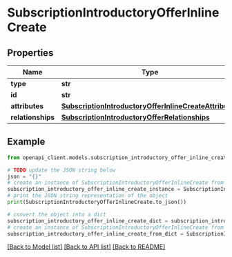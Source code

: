 # SubscriptionIntroductoryOfferInlineCreate


## Properties

Name | Type | Description | Notes
------------ | ------------- | ------------- | -------------
**type** | **str** |  | 
**id** | **str** |  | [optional] 
**attributes** | [**SubscriptionIntroductoryOfferInlineCreateAttributes**](SubscriptionIntroductoryOfferInlineCreateAttributes.md) |  | 
**relationships** | [**SubscriptionIntroductoryOfferRelationships**](SubscriptionIntroductoryOfferRelationships.md) |  | [optional] 

## Example

```python
from openapi_client.models.subscription_introductory_offer_inline_create import SubscriptionIntroductoryOfferInlineCreate

# TODO update the JSON string below
json = "{}"
# create an instance of SubscriptionIntroductoryOfferInlineCreate from a JSON string
subscription_introductory_offer_inline_create_instance = SubscriptionIntroductoryOfferInlineCreate.from_json(json)
# print the JSON string representation of the object
print(SubscriptionIntroductoryOfferInlineCreate.to_json())

# convert the object into a dict
subscription_introductory_offer_inline_create_dict = subscription_introductory_offer_inline_create_instance.to_dict()
# create an instance of SubscriptionIntroductoryOfferInlineCreate from a dict
subscription_introductory_offer_inline_create_from_dict = SubscriptionIntroductoryOfferInlineCreate.from_dict(subscription_introductory_offer_inline_create_dict)
```
[[Back to Model list]](../README.md#documentation-for-models) [[Back to API list]](../README.md#documentation-for-api-endpoints) [[Back to README]](../README.md)


